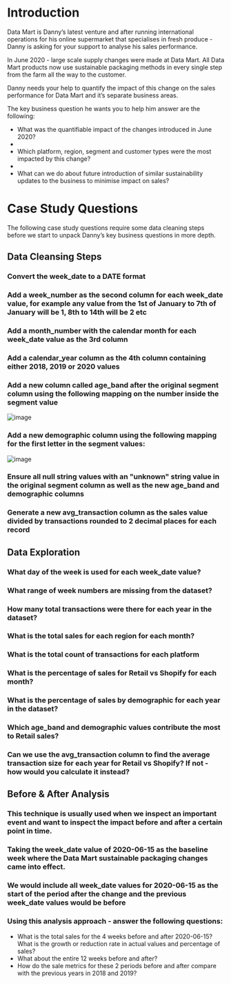 # Introduction #

Data Mart is Danny’s latest venture and after running international operations for his online supermarket that specialises in fresh produce - Danny is asking for your support to analyse his sales performance.

In June 2020 - large scale supply changes were made at Data Mart. All Data Mart products now use sustainable packaging methods in every single step from the farm all the way to the customer.

Danny needs your help to quantify the impact of this change on the sales performance for Data Mart and it’s separate business areas.

The key business question he wants you to help him answer are the following:

- What was the quantifiable impact of the changes introduced in June 2020?
- 
- Which platform, region, segment and customer types were the most impacted by this change?
- 
- What can we do about future introduction of similar sustainability updates to the business to minimise impact on sales?

# Case Study Questions #

The following case study questions require some data cleaning steps before we start to unpack Danny’s key business questions in more depth.

## Data Cleansing Steps ##

### Convert the week_date to a DATE format ###

### Add a week_number as the second column for each week_date value, for example any value from the 1st of January to 7th of January will be 1, 8th to 14th will be 2 etc ###

### Add a month_number with the calendar month for each week_date value as the 3rd column ###

### Add a calendar_year column as the 4th column containing either 2018, 2019 or 2020 values ###

### Add a new column called age_band after the original segment column using the following mapping on the number inside the segment value ###
![image](https://user-images.githubusercontent.com/77920592/197146879-5ce829a3-9815-47d7-bb31-89d5445ff90d.png)

### Add a new demographic column using the following mapping for the first letter in the segment values: ###
![image](https://user-images.githubusercontent.com/77920592/197146980-44f0d86a-1d23-4220-b907-44160eea9027.png)

### Ensure all null string values with an "unknown" string value in the original segment column as well as the new age_band and demographic columns ###

### Generate a new avg_transaction column as the sales value divided by transactions rounded to 2 decimal places for each record ###

## Data Exploration ##

### What day of the week is used for each week_date value? ###

### What range of week numbers are missing from the dataset? ###

### How many total transactions were there for each year in the dataset? ###

### What is the total sales for each region for each month? ###

### What is the total count of transactions for each platform ###

### What is the percentage of sales for Retail vs Shopify for each month? ### 

### What is the percentage of sales by demographic for each year in the dataset? ###

### Which age_band and demographic values contribute the most to Retail sales? ###

### Can we use the avg_transaction column to find the average transaction size for each year for Retail vs Shopify? If not - how would you calculate it instead? ###


## Before & After Analysis ##

### This technique is usually used when we inspect an important event and want to inspect the impact before and after a certain point in time. ###

### Taking the week_date value of 2020-06-15 as the baseline week where the Data Mart sustainable packaging changes came into effect. ###

### We would include all week_date values for 2020-06-15 as the start of the period after the change and the previous week_date values would be before ###

### Using this analysis approach - answer the following questions: ###

- What is the total sales for the 4 weeks before and after 2020-06-15? What is the growth or reduction rate in actual values and percentage of sales?
- What about the entire 12 weeks before and after?
- How do the sale metrics for these 2 periods before and after compare with the previous years in 2018 and 2019?
